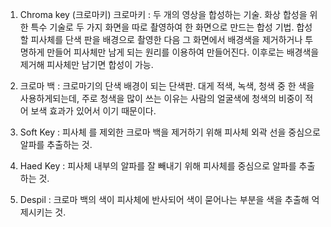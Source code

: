 1. Chroma key (크로마키)
  크로마키 : 두 개의 영상을 합성하는 기술.
  화상 합성을 위한 특수 기술로 두 가지 화면을 따로 촬영하여 한 화면으로 만드는 합성 기법.
  합성할 피사체를 단색 판을 배경으로 촬영한 다음 그 화면에서 배경색을 제거하거나 투명하게 만들어 피사체만 남게 되는 원리를 이용하여 만들어진다.
  이후로는 배경색을 제거해 피사체만 남기면 합성이 가능.
  
2. 크로마 백 : 크로마기의 단색 배경이 되는 단색판.
  대게 적색, 녹색, 청색 중 한 색을 사용하게되는데, 주로 청색을 많이 쓰는 이유는
  사람의 얼굴색에 청색의 비중이 적어 보색 효과가 있어서 이기 때문이다.

3. Soft Key : 피사체 를 제외한 크로마 백을 제거하기 위해 피사체 외곽 선을 중심으로 알파를 추출하는 것.

4. Haed Key : 피사체 내부의 알파를 잘 빼내기 위해 피사체를 중심으로 알파를 추출하는 것.

5. Despil : 크로마 백의 색이 피사체에 반사되어 색이 묻어나는 부분을 색을 추출해 억제시키는 것.
